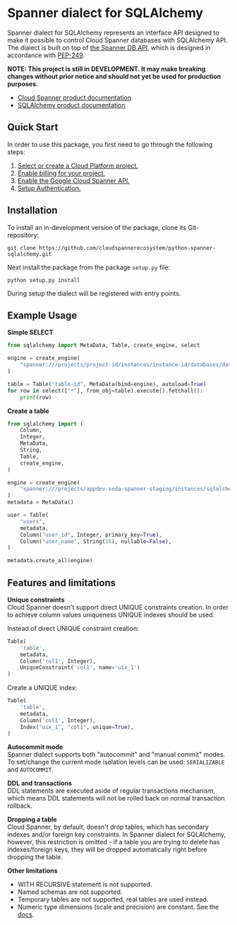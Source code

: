 # Spanner dialect for SQLAlchemy

Spanner dialect for SQLAlchemy represents an interface API designed to make it possible to control Cloud Spanner databases with SQLAlchemy API. The dialect is built on top of [the Spanner DB API](https://github.com/googleapis/python-spanner/tree/master/google/cloud/spanner_dbapi), which is designed in accordance with [PEP-249](https://www.python.org/dev/peps/pep-0249/).

**NOTE: This project is still in DEVELOPMENT. It may make breaking changes without prior notice and should not yet be used for production purposes.**  

- [Cloud Spanner product documentation](https://cloud.google.com/spanner/docs)
- [SQLAlchemy product documentation](https://www.sqlalchemy.org/)

Quick Start
-----------

In order to use this package, you first need to go through the following steps:

1. [Select or create a Cloud Platform project.](https://console.cloud.google.com/project)
2. [Enable billing for your project.](https://cloud.google.com/billing/docs/how-to/modify-project#enable_billing_for_a_project)
3. [Enable the Google Cloud Spanner API.](https://cloud.google.com/spanner)
4. [Setup Authentication.](https://googleapis.dev/python/google-api-core/latest/auth.html)

Installation
-----------

To install an in-development version of the package, clone its Git-repository:
```
git clone https://github.com/cloudspannerecosystem/python-spanner-sqlalchemy.git
```
Next install the package from the package `setup.py` file:
```
python setup.py install
```
During setup the dialect will be registered with entry points.

Example Usage
-----------
**Simple SELECT**
```python
from sqlalchemy import MetaData, Table, create_engine, select

engine = create_engine(
    "spanner:///projects/project-id/instances/instance-id/databases/database-id"
)

table = Table("table-id", MetaData(bind=engine), autoload=True)
for row in select(["*"], from_obj=table).execute().fetchall():
    print(row)
```

**Create a table**
```python
from sqlalchemy import (
    Column,
    Integer,
    MetaData,
    String,
    Table,
    create_engine,
)

engine = create_engine(
    "spanner:///projects/appdev-soda-spanner-staging/instances/sqlalchemy-dialect-test/databases/compliance-test"
)
metadata = MetaData()

user = Table(
    "users",
    metadata,
    Column("user_id", Integer, primary_key=True),
    Column("user_name", String(16), nullable=False),
)

metadata.create_all(engine)
```
Features and limitations
-----------
**Unique constraints**  
Cloud Spanner doesn't support direct UNIQUE constraints creation. In order to achieve column values uniqueness UNIQUE indexes should be used.

Instead of direct UNIQUE constraint creation:
```python
Table(
    'table',
    metadata,
    Column('col1', Integer),
    UniqueConstraint('col1', name='uix_1')
)
```
Create a UNIQUE index:
```python
Table(
    'table',
    metadata,
    Column('col1', Integer),
    Index("uix_1", "col1", unique=True),
)
```
**Autocommit mode**  
Spanner dialect supports both "autocommit" and "manual commit" modes. To set/change the current mode isolation levels can be used: `SERIALIZABLE` and `AUTOCOMMIT`.

**DDL and transactions**  
DDL statements are executed aside of regular transactions mechanism, which means DDL statements will not be rolled back on normal transaction rollback.

**Dropping a table**  
Cloud Spanner, by default, doesn't drop tables, which has secondary indexes and/or foreign key constraints. In Spanner dialect for SQLAlchemy, however, this restriction is omitted - if a table you are trying to delete has indexes/foreign keys, they will be dropped automatically right before dropping the table.

**Other limitations**  
- WITH RECURSIVE statement is not supported.
- Named schemas are not supported.
- Temporary tables are not supported, real tables are used instead.
- Numeric type dimensions (scale and precision) are constant. See the [docs](https://cloud.google.com/spanner/docs/data-types#numeric_types).
